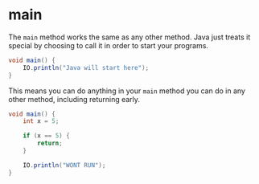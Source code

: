 # main

The `main` method works the same as any other method. Java just treats it special by choosing to
call it in order to start your programs.

```java
void main() {
    IO.println("Java will start here");
}
```

This means you can do anything in your `main` method you can do in any other method, including returning early.

```java
void main() {
    int x = 5;

    if (x == 5) {
        return;
    }

    IO.println("WONT RUN");
}
```
